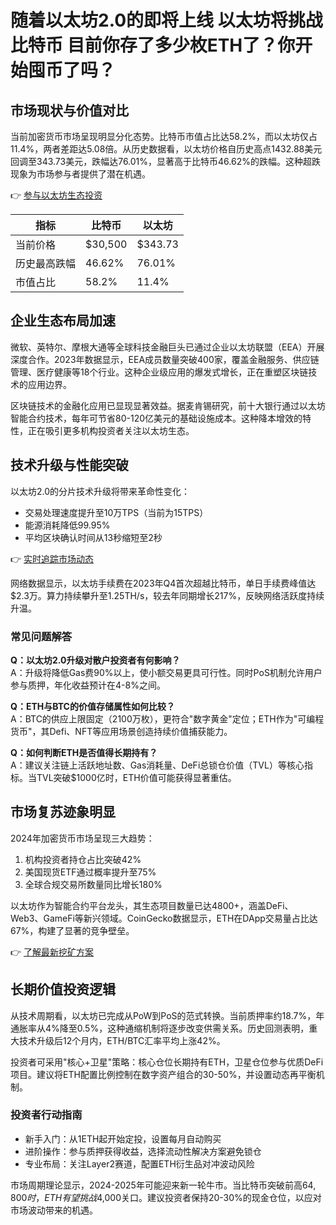 # 随着以太坊2.0的即将上线 以太坊将挑战比特币 目前你存了多少枚ETH了？你开始囤币了吗？

## 市场现状与价值对比
当前加密货币市场呈现明显分化态势。比特币市值占比达58.2%，而以太坊仅占11.4%，两者差距达5.08倍。从历史数据看，以太坊价格自历史高点1432.88美元回调至343.73美元，跌幅达76.01%，显著高于比特币46.62%的跌幅。这种超跌现象为市场参与者提供了潜在机遇。

👉 [参与以太坊生态投资](https://bit.ly/okx_welcome)

| 指标          | 比特币       | 以太坊        |
|---------------|--------------|---------------|
| 当前价格      | $30,500      | $343.73       |
| 历史最高跌幅  | 46.62%       | 76.01%        |
| 市值占比      | 58.2%        | 11.4%         |

## 企业生态布局加速
微软、英特尔、摩根大通等全球科技金融巨头已通过企业以太坊联盟（EEA）开展深度合作。2023年数据显示，EEA成员数量突破400家，覆盖金融服务、供应链管理、医疗健康等18个行业。这种企业级应用的爆发式增长，正在重塑区块链技术的应用边界。

区块链技术的金融化应用已显现显著效益。据麦肯锡研究，前十大银行通过以太坊智能合约技术，每年可节省80-120亿美元的基础设施成本。这种降本增效的特性，正在吸引更多机构投资者关注以太坊生态。

## 技术升级与性能突破
以太坊2.0的分片技术升级将带来革命性变化：
- 交易处理速度提升至10万TPS（当前为15TPS）
- 能源消耗降低99.95%
- 平均区块确认时间从13秒缩短至2秒

👉 [实时追踪市场动态](https://bit.ly/okx_welcome)

网络数据显示，以太坊手续费在2023年Q4首次超越比特币，单日手续费峰值达$2.3万。算力持续攀升至1.25TH/s，较去年同期增长217%，反映网络活跃度持续升温。

### 常见问题解答
**Q：以太坊2.0升级对散户投资者有何影响？**  
A：升级将降低Gas费90%以上，使小额交易更具可行性。同时PoS机制允许用户参与质押，年化收益预计在4-8%之间。

**Q：ETH与BTC的价值存储属性如何比较？**  
A：BTC的供应上限固定（2100万枚），更符合"数字黄金"定位；ETH作为"可编程货币"，其Defi、NFT等应用场景创造持续价值捕获能力。

**Q：如何判断ETH是否值得长期持有？**  
A：建议关注链上活跃地址数、Gas消耗量、DeFi总锁仓价值（TVL）等核心指标。当TVL突破$1000亿时，ETH价值可能获得显著重估。

## 市场复苏迹象明显
2024年加密货币市场呈现三大趋势：
1. 机构投资者持仓占比突破42%
2. 美国现货ETF通过概率提升至75%
3. 全球合规交易所数量同比增长180%

以太坊作为智能合约平台龙头，其生态项目数量已达4800+，涵盖DeFi、Web3、GameFi等新兴领域。CoinGecko数据显示，ETH在DApp交易量占比达67%，构建了显著的竞争壁垒。

👉 [了解最新挖矿方案](https://bit.ly/okx_welcome)

## 长期价值投资逻辑
从技术周期看，以太坊已完成从PoW到PoS的范式转换。当前质押率约18.7%，年通胀率从4%降至0.5%，这种通缩机制将逐步改变供需关系。历史回测表明，重大技术升级后12个月内，ETH/BTC汇率平均上涨42%。

投资者可采用"核心+卫星"策略：核心仓位长期持有ETH，卫星仓位参与优质DeFi项目。建议将ETH配置比例控制在数字资产组合的30-50%，并设置动态再平衡机制。

### 投资者行动指南
- 新手入门：从1ETH起开始定投，设置每月自动购买
- 进阶操作：参与质押获得收益，选择流动性解决方案避免锁仓
- 专业布局：关注Layer2赛道，配置ETH衍生品对冲波动风险

市场周期理论显示，2024-2025年可能迎来新一轮牛市。当比特币突破前高$64,800时，ETH有望挑战$4,000关口。建议投资者保持20-30%的现金仓位，以应对市场波动带来的机遇。